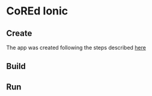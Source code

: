 # CoREd Ionic

## Create

The app was created following the steps described [here](https://dashboard.ionicframework.com/welcome)

## Build

## Run